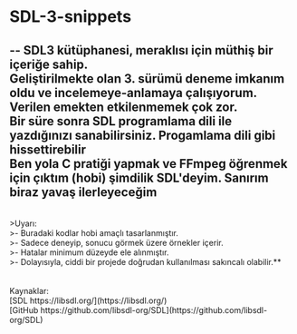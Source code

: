 # SDL-3-snippets<br>
-- 
SDL3 kütüphanesi, meraklısı için müthiş bir içeriğe sahip.<br> 
Geliştirilmekte olan 3. sürümü deneme imkanım oldu ve incelemeye-anlamaya çalışıyorum. Verilen emekten etkilenmemek çok zor.<br> 
Bir süre sonra SDL programlama dili ile yazdığınızı sanabilirsiniz. Progamlama dili gibi hissettirebilir<br> 
Ben yola C pratiği yapmak ve FFmpeg öğrenmek için çıktım (hobi) şimdilik SDL'deyim. Sanırım biraz yavaş ilerleyeceğim<br> 
-- 
<br>
>Uyarı:<br> 
>- Buradaki kodlar hobi amaçlı tasarlanmıştır.<br> 
>- Sadece deneyip, sonucu görmek üzere örnekler içerir.<br> 
>- Hatalar minimum düzeyde ele alınmıştır.<br> 
>- Dolayısıyla, ciddi bir projede doğrudan kullanılması sakıncalı olabilir.**<br> 
<br>
<br>
Kaynaklar:<br> 
[SDL https://libsdl.org/](https://libsdl.org/)<br> 
[GitHub https://github.com/libsdl-org/SDL](https://github.com/libsdl-org/SDL)<br> 
